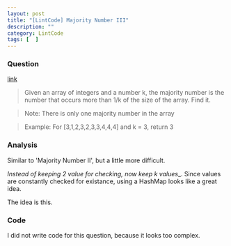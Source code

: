 ```yaml
---
layout: post
title: "[LintCode] Majority Number III"
description: ""
category: LintCode
tags: [  ]
---
```


### Question 

[link](http://www.lintcode.com/en/problem/majority-number-iii/)

> Given an array of integers and a number k, the majority number is the number that occurs more than 1/k of the size of the array. Find it.

> Note: There is only one majority number in the array

> Example: For [3,1,2,3,2,3,3,4,4,4] and k = 3, return 3

### Analysis 

Similar to 'Majority Number II', but a little more difficult. 

_Instead of keeping 2 value for checking, now keep k values__. Since values are constantly checked for existance, using a HashMap looks like a great idea. 

The idea is this. 

### Code

I did not write code for this question, because it looks too complex. 
